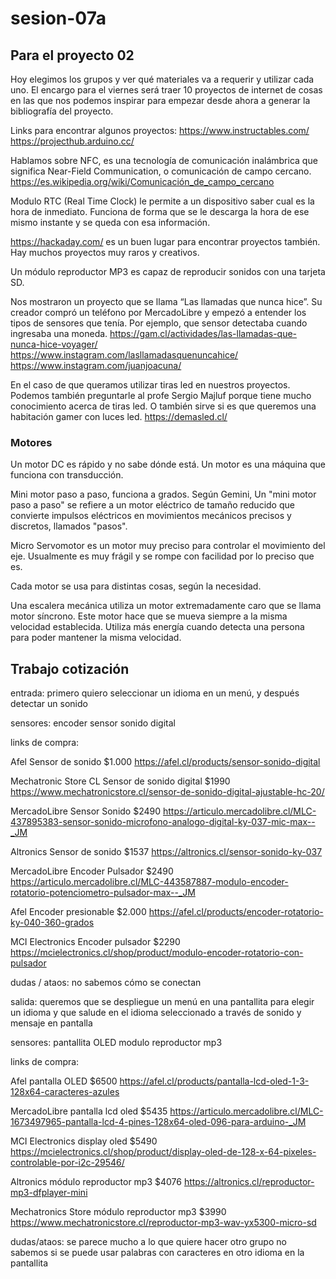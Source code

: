 # sesion-07a

## Para el proyecto 02

Hoy elegimos los grupos y ver qué materiales va a requerir y utilizar cada uno.
El encargo para el viernes será traer 10 proyectos de internet de cosas en las que nos podemos inspirar para empezar desde ahora a generar la bibliografía del proyecto.

Links para encontrar algunos proyectos:
<https://www.instructables.com/>
<https://projecthub.arduino.cc/>

Hablamos sobre NFC, es una tecnología de comunicación inalámbrica que significa Near-Field Communication, o comunicación de campo cercano. <https://es.wikipedia.org/wiki/Comunicación_de_campo_cercano>

Modulo RTC (Real Time Clock) le permite a un dispositivo saber cual es la hora de inmediato. Funciona de forma que se le descarga la hora de ese mismo instante y se queda con esa información.

<https://hackaday.com/> es un buen lugar para encontrar proyectos también. Hay muchos proyectos muy raros y creativos.

Un módulo reproductor MP3 es capaz de reproducir sonidos con una tarjeta SD.

Nos mostraron un proyecto que se llama “Las llamadas que nunca hice”. Su creador compró un teléfono por MercadoLibre y empezó a entender los tipos de sensores que tenía. Por ejemplo, que sensor detectaba cuando ingresaba una moneda. <https://gam.cl/actividades/las-llamadas-que-nunca-hice-voyager/>
<https://www.instagram.com/lasllamadasquenuncahice/>
<https://www.instagram.com/juanjoacuna/>

En el caso de que queramos utilizar tiras led en nuestros proyectos. Podemos también preguntarle al profe Sergio Majluf porque tiene mucho conocimiento acerca de tiras led. O también sirve si es que queremos una habitación gamer con luces led. <https://demasled.cl/> 


### Motores

Un motor DC es rápido y no sabe dónde está. Un motor es una máquina que funciona con transducción.

Mini motor paso a paso, funciona a grados. Según Gemini, 
Un "mini motor paso a paso" se refiere a un motor eléctrico de tamaño reducido que convierte impulsos eléctricos en movimientos mecánicos precisos y discretos, llamados "pasos".

Micro Servomotor es un motor muy preciso para controlar el movimiento del eje. Usualmente es muy frágil y se rompe con facilidad por lo preciso que es.

Cada motor se usa para distintas cosas, según la necesidad.

Una escalera mecánica utiliza un motor extremadamente caro que se llama motor síncrono. Este motor hace que se mueva siempre a la misma velocidad establecida. Utiliza más energía cuando detecta una persona para poder mantener la misma velocidad.

## Trabajo cotización

entrada: primero quiero seleccionar un idioma en un menú, y después detectar un sonido

sensores:
encoder
sensor sonido digital

links de compra:

Afel Sensor de  sonido $1.000
https://afel.cl/products/sensor-sonido-digital

Mechatronic Store CL Sensor de sonido digital $1990
https://www.mechatronicstore.cl/sensor-de-sonido-digital-ajustable-hc-20/

MercadoLibre Sensor Sonido $2490
https://articulo.mercadolibre.cl/MLC-437895383-sensor-sonido-microfono-analogo-digital-ky-037-mic-max--_JM

Altronics Sensor de sonido $1537
https://altronics.cl/sensor-sonido-ky-037

MercadoLibre Encoder Pulsador $2490
https://articulo.mercadolibre.cl/MLC-443587887-modulo-encoder-rotatorio-potenciometro-pulsador-max--_JM

Afel Encoder presionable $2.000
https://afel.cl/products/encoder-rotatorio-ky-040-360-grados

MCI Electronics Encoder pulsador $2290
https://mcielectronics.cl/shop/product/modulo-encoder-rotatorio-con-pulsador

dudas / ataos:
no sabemos cómo se conectan


salida: queremos que se despliegue un menú en una pantallita para elegir un idioma y que salude en el idioma seleccionado a través de sonido y mensaje en pantalla

sensores:
pantallita OLED
modulo reproductor mp3

links de compra:

Afel pantalla OLED $6500
https://afel.cl/products/pantalla-lcd-oled-1-3-128x64-caracteres-azules

MercadoLibre pantalla lcd oled $5435
https://articulo.mercadolibre.cl/MLC-1673497965-pantalla-lcd-4-pines-128x64-oled-096-para-arduino-_JM

MCI Electronics display oled $5490
https://mcielectronics.cl/shop/product/display-oled-de-128-x-64-pixeles-controlable-por-i2c-29546/

Altronics módulo reproductor mp3 $4076
https://altronics.cl/reproductor-mp3-dfplayer-mini

Mechatronics Store módulo reproductor mp3 $3990
https://www.mechatronicstore.cl/reproductor-mp3-wav-yx5300-micro-sd

dudas/ataos:
se parece mucho a lo que quiere hacer otro grupo
no sabemos si se puede usar palabras con caracteres en otro idioma en la pantallita




